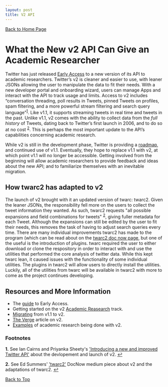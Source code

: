 ```yaml
---
layout: post
title: V2 API
---
```


[Back to Home Page](index.md)   

# What the New v2 API Can Give an Academic Researcher


Twitter has just released [Early Access](https://developer.twitter.com/en/docs/twitter-api/early-access) to a new version of its API to academic researchers. Twitter’s v2 is cleaner and easier to use, with leaner JSONs allowing the user to manipulate the data to fit their needs. With a new developer portal and onboarding wizard, users can manage Apps and interact with the API to track usage and limits. Access to v2 includes “conversation threading, poll results in Tweets, pinned Tweets on profiles, spam filtering, and a more powerful stream filtering and search query language”<sup id="a1">[1](#f1)</sup>. Like v1.1, it supports streaming tweets in real time and tweets in the past. Unlike v1.1, v2 comes with the ability to collect data from the _full history_ of Tweets, dating back to Twitter’s first launch in 2006, and to do so at no cost <sup id="a2">[2](#f2)</sup>. This is perhaps the most important update to the API’s capabilities concerning academic research. 
 
 
While v2 is still in the development phase, Twitter is providing a [roadmap](https://trello.com/b/myf7rKwV/twitter-developer-platform-roadmap ), and continued use of v1.1. Eventually, they hope to replace v1.1 with v2,  at which point v1.1 will no longer be accessible. Getting involved from the beginning will allow academic researchers to provide feedback and ideas about the new API; and to familiarize themselves with an inevitable migration. 


## How twarc2 has adapted to v2  

The launch of v2 brought with it an updated version of twarc: twarc2. Given the leaner JSONs, the responsibility fell more on the users to collect the tweet information they wanted. As such, twarc2 requests "all possible expansions and field combinations for tweets" <sup id="a2">[2](#f2)</sup>, giving fuller metadata for each Tweet. Although the expansions can still be edited by the user to fit their needs, this removes the task of having to adjust search queries every time. There are many individual improvements twarc2 has made to the program (which can be read about on the [twarc2 doc now page](https://twarc-project.readthedocs.io/en/latest/twarc2/), but one of the useful is the introduction of plugins. twarc required the user to either download or clone the respository in order to interact with and use the utilities that performed the core analysis of twitter data. While this kept twarc lean, it caused issues with the functionality of some individual utilities. The plugins in twarc2 will allow users to directly install the utilities. Luckily, all of the utilities from twarc will be available in twarc2 with more to come as the project continues developing. 


## Resources and More Information

- The [guide](https://developer.twitter.com/en/products/twitter-api/early-access/guide) to Early Access.
- Getting started on the v2 [Academic Reasearch](https://developer.twitter.com/en/solutions/academic-research/resources) track. 
- [Migrating](https://developer.twitter.com/en/docs/twitter-api/migrate) from v1.1 to v2.
- [The Verge](https://www.theverge.com/2020/8/12/21364644/twitter-api-v2-new-access-tiers-developer-portal-support-developers) article on v2.  
- [Examples](https://developer.twitter.com/en/solutions/academic-research#uc-davis-and-max-planck-institute-for-human-development) of academic research being done with v2.    


### Footnotes

<b id="f1">1.</b> See Ian Cairns and Priyanka Sheety's ['Introducing a new and improved Twitter API'](https://blog.twitter.com/developer/en_us/topics/tools/2020/introducing_new_twitter_api.html) about the devlopement and launch of v2. [↩](#a1)   

<b id="f2">2.</b> See Ed Summers' ['twarc2'](https://news.docnow.io/twarc2-779278e66ea0) DocNow medium piece about v2 and the adaptations of twarc2. [↩](#a2)      


[Back to Top](#what-the-new-v2-api-can-give-an-academic-researcher)   
